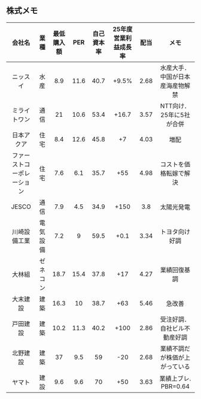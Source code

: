 ## 株式メモ

| 会社名 | 業種 | 最低購入額 | PER | 自己資本率 | 25年度営業利益成長率 | 配当 | メモ |
|:-:|:-:|:-:|:-:|:-:|:-:|:-:|:-:|
| ニッスイ | 水産 | 8.9 | 11.6 | 40.7 | +9.5% | 2.68 | 水産大手．中国が日本産海産物解禁 |
| ミライトワン | 通信 | 21 | 10.6 | 53.4 | +16.7 | 3.57 | NTT向け．25年に5社が合併 |
| 日本アクア | 住宅 | 8.4 | 12.6 | 45.8 | +7 | 4.03 | 増配 |
| ファーストコーポレーション | 住宅 | 7.6 | 6.1 | 35.7 | +55 | 4.98 | コストを価格転嫁で解決 |
| JESCO | 通信 | 7.9 | 4.5 | 34.9 | +150 | 3.8 | 太陽光発電 |
| 川崎設備工業 | 電気設備 | 7.2 | 9 | 59.5 | +0.1 | 3.34 | トヨタ向け好調 |
| 大林組 | ゼネコン | 18.7 | 15.4 | 37.8 | +17 | 4.27 | 業績回復基調 |
| 大末建設 | 建築 | 16.3 | 10 | 38.7 | +63 | 5.46 | 急改善 |
| 戸田建設 | 建築 | 10.2 | 11.3 | 40.2 | +100 | 2.86 | 受注好調．自社ビル不動産好調 |
| 北野建設 | 建築 | 37 | 9.5 | 59 | -20 | 2.68 | 業績不調だが株価が上がっている |
| ヤマト | 建設 | 9.6 | 9.6 | 70 | +50 | 3.63 | 業績上ブレ. PBR=0.64 |